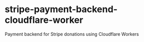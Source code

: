 # stripe-payment-backend-cloudflare-worker
Payment backend for Stripe donations using Cloudflare Workers
